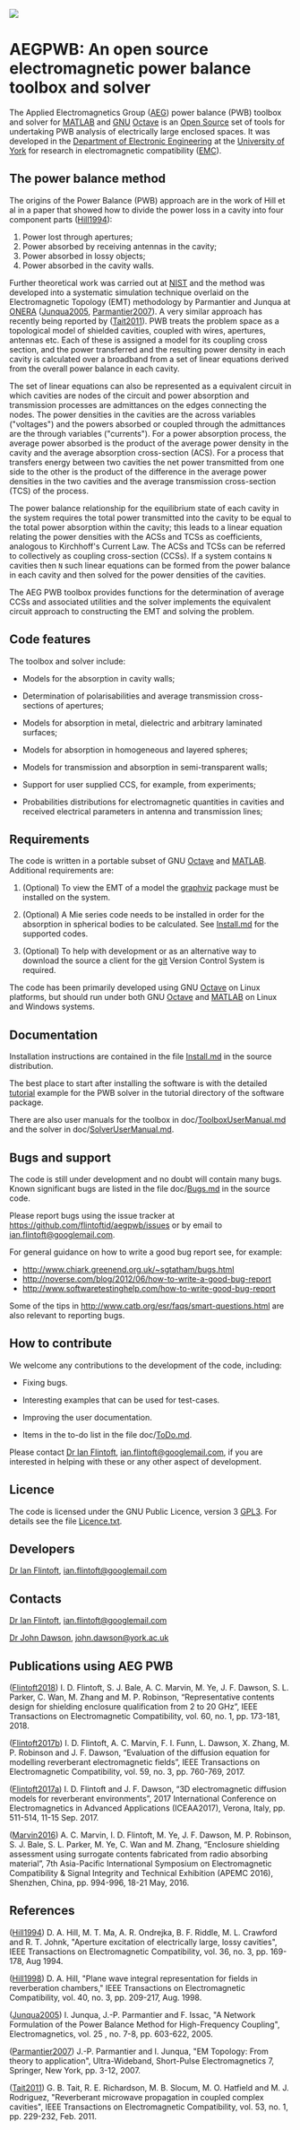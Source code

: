 ![](https://github.com/flintoftid/aegpwb/blob/master/doc/aegpwb.jpg)

# AEGPWB: An open source electromagnetic power balance toolbox and solver

The Applied Electromagnetics Group ([AEG][]) power balance (PWB) toolbox and 
solver for [MATLAB][] and [GNU][] [Octave][] is an [Open Source][] set of tools for 
undertaking PWB analysis of electrically large enclosed spaces. It was 
developed in the [Department of Electronic Engineering][] at the [University of York][] for 
research in electromagnetic compatibility ([EMC][]).

## The power balance method

The origins of the Power Balance (PWB) approach are in the work of Hill et al in 
a paper that showed how to divide the power loss in a cavity into four component 
parts ([Hill1994][]): 

1. Power lost through apertures; 
2. Power absorbed by receiving antennas in the cavity; 
3. Power absorbed in lossy objects;
4. Power absorbed in the cavity walls.

Further theoretical work was carried out at [NIST][] and the method was 
developed into a systematic simulation technique overlaid on the Electromagnetic 
Topology (EMT) methodology by Parmantier and Junqua at [ONERA][] ([Junqua2005][], 
[Parmantier2007][]). A very similar approach has recently being reported by 
([Tait2011][]). PWB treats the problem space as a topological model of shielded 
cavities, coupled with wires, apertures, antennas etc. Each of these is assigned 
a model for its coupling cross section, and the power transferred and the 
resulting power density in each cavity is calculated over a broadband from a set 
of linear equations derived from the overall power balance in each cavity. 

The set of linear equations can also be represented as a equivalent circuit in 
which cavities are nodes of the circuit and power absorption and transmission 
processes are admittances on the edges connecting the nodes. The power densities 
in the cavities are the across variables ("voltages") and the powers absorbed or 
coupled through the admittances are the through variables ("currents"). For a 
power absorption process, the average power absorbed is the product of the 
average power density in the cavity and the average absorption cross-section 
(ACS). For a process that transfers energy between two cavities the net power 
transmitted from one side to the other is the product of the difference in the 
average power densities in the two cavities and the average transmission 
cross-section (TCS) of the process.

The power balance relationship for the equilibrium state of each cavity in the 
system requires the total power transmitted into the cavity to be equal to the 
total power absorption within the cavity; this leads to a linear equation 
relating the power densities with the ACSs and TCSs as coefficients, analogous 
to Kirchhoff's Current Law. The ACSs and TCSs can be referred to collectively as 
coupling cross-section (CCSs). If a system contains `N` cavities then `N` such 
linear equations can be formed from the power balance in each cavity and then 
solved for the power densities of the cavities. 

The AEG PWB toolbox provides functions for the determination of average CCSs and 
associated utilities and the solver implements the equivalent circuit approach 
to constructing the EMT and solving the problem. 

## Code features

The toolbox and solver include:

* Models for the absorption in cavity walls;

* Determination of polarisabilities and average transmission cross-sections of apertures;

* Models for absorption in metal, dielectric and arbitrary laminated surfaces;

* Models for absorption in homogeneous and layered spheres;

* Models for transmission and absorption in semi-transparent walls;

* Support for user supplied CCS, for example, from experiments;

* Probabilities distributions for electromagnetic quantities in cavities and 
  received electrical parameters in antenna and transmission lines;

## Requirements

The code is written in a portable subset of GNU [Octave][] and [MATLAB][]. 
Additional requirements are:

1. (Optional) To view the EMT of a model the [graphviz][] package must be
   installed on the system.

2. (Optional) A Mie series code needs to be installed in order for the absorption
   in spherical bodies to be calculated. See [Install.md][] for the supported codes.

3. (Optional) To help with development or as an alternative way to download the 
   source a client for the [git][] Version Control System is required.

The code has been primarily developed using GNU [Octave][] on Linux platforms, 
but should run under both GNU [Octave][] and [MATLAB][] on Linux and Windows 
systems.

## Documentation

Installation instructions are contained in the file [Install.md][] in the source 
distribution.

The best place to start after installing the software is with the detailed 
[tutorial][] example for the PWB solver in the tutorial directory of the 
software package.

There are also user manuals for the toolbox in doc/[ToolboxUserManual.md][] and 
the solver in doc/[SolverUserManual.md][].

## Bugs and support

The code is still under development and no doubt will contain many bugs. Known 
significant bugs are listed in the file doc/[Bugs.md][]  in the source code. 

Please report bugs using the issue tracker at 
<https://github.com/flintoftid/aegpwb/issues> or by email to 
<ian.flintoft@googlemail.com>.

For general guidance on how to write a good bug report see, for example:

* <http://www.chiark.greenend.org.uk/~sgtatham/bugs.html>
* <http://noverse.com/blog/2012/06/how-to-write-a-good-bug-report>
* <http://www.softwaretestinghelp.com/how-to-write-good-bug-report>

Some of the tips in <http://www.catb.org/esr/faqs/smart-questions.html> are also 
relevant to reporting bugs.

## How to contribute

We welcome any contributions to the development of the code, including:

* Fixing bugs.

* Interesting examples that can be used for test-cases.

* Improving the user documentation.

* Items in the to-do list in the file doc/[ToDo.md][].

Please contact [Dr Ian Flintoft], <ian.flintoft@googlemail.com>, if you are 
interested in helping with these or any other aspect of development.

## Licence

The code is licensed under the GNU Public Licence, version 3 [GPL3][]. For 
details see the file [Licence.txt][].

## Developers

[Dr Ian Flintoft][], <ian.flintoft@googlemail.com>

## Contacts

[Dr Ian Flintoft][], <ian.flintoft@googlemail.com>

[Dr John Dawson][], <john.dawson@york.ac.uk>

## Publications using AEG PWB

[Flintoft2018]: http://dx.doi.org/10.1109/TEMC.2017.2702595

([Flintoft2018]) I. D. Flintoft, S. J. Bale, A. C. Marvin, M. Ye, J. F. Dawson, 
S. L. Parker, C. Wan, M. Zhang and M. P. Robinson, “Representative contents 
design for shielding enclosure qualification from 2 to 20 GHz”, IEEE 
Transactions on Electromagnetic Compatibility, vol. 60, no. 1, pp. 173-181, 2018.

[Flintoft2017b]: http://dx.doi.org/10.1109/TEMC.2016.2623356

([Flintoft2017b]) I. D. Flintoft, A. C. Marvin, F. I. Funn, L. Dawson, X. Zhang, 
M. P. Robinson and J. F. Dawson, “Evaluation of the diffusion equation for 
modelling reverberant electromagnetic fields”, IEEE Transactions on Electromagnetic 
Compatibility, vol. 59, no. 3, pp. 760-769, 2017.

[Flintoft2017a]: http://dx.doi.org/10.1109/ICEAA.2017.8065293

([Flintoft2017a])	I. D. Flintoft and J. F. Dawson, “3D electromagnetic diffusion 
models for reverberant environments”, 2017 International Conference on Electromagnetics 
in Advanced Applications (ICEAA2017), Verona, Italy, pp. 511-514, 11-15 Sep. 2017.

[Marvin2016]: http://dx.doi.org/10.1109/APEMC.2016.7522926

([Marvin2016])	A. C. Marvin, I. D. Flintoft, M. Ye, J. F. Dawson, M. P. Robinson, 
S. J. Bale, S. L. Parker, M. Ye, C. Wan and M. Zhang, “Enclosure shielding assessment 
using surrogate contents fabricated from radio absorbing material”, 7th Asia-Pacific 
International Symposium on Electromagnetic Compatibility & Signal Integrity and 
Technical Exhibition (APEMC 2016), Shenzhen, China, pp. 994-996, 18-21 May, 2016.

## References

[Hill1994]: http://ieeexplore.ieee.org/xpl/articleDetails.jsp?tp=&arnumber=305461

([Hill1994]) D. A. Hill, M. T. Ma, A. R. Ondrejka, B. F. Riddle, M. L. Crawford 
and R. T. Johnk, "Aperture excitation of electrically large, lossy cavities", 
IEEE Transactions on Electromagnetic Compatibility, vol. 36, no. 3, pp. 169-178, 
Aug 1994.

[Hill1998]: http://ieeexplore.ieee.org/xpl/articleDetails.jsp?tp=&arnumber=709418

([Hill1998]) D. A. Hill, "Plane wave integral representation for fields in 
reverberation chambers," IEEE Transactions on Electromagnetic Compatibility, 
vol. 40, no. 3, pp. 209-217, Aug. 1998.

[Junqua2005]: http://www.tandfonline.com/doi/abs/10.1080/02726340500214845

([Junqua2005]) I. Junqua, J.-P. Parmantier and F. Issac,
"A Network Formulation of the Power Balance Method for High-Frequency Coupling",
Electromagnetics, vol. 25 , no. 7-8, pp. 603-622, 2005.

[Parmantier2007]: http://link.springer.com/chapter/10.1007/978-0-387-37731-5_1

([Parmantier2007]) J.-P. Parmantier and I. Junqua, "EM Topology: From theory to 
application", Ultra-Wideband, Short-Pulse Electromagnetics 7, Springer, New 
York, pp. 3-12, 2007.
    
[Tait2011]: http://ieeexplore.ieee.org/xpl/login.jsp?tp=&arnumber=5491150

([Tait2011]) G. B. Tait, R. E. Richardson, M. B. Slocum, M. O. Hatfield and 
M. J. Rodriguez, "Reverberant microwave propagation in coupled complex cavities", 
IEEE Transactions on Electromagnetic Compatibility, vol. 53, no. 1, pp. 229-232, 
Feb. 2011.


[University of York]: http://www.york.ac.uk
[Department of Electronic Engineering]: https://www.york.ac.uk/electronic-engineering
[AEG]: https://www.york.ac.uk/electronic-engineering/research/communication-technologies/applied-electromagnetics-devices
[Dr Ian Flintoft]: https://flintoftid.github.io
[Dr John Dawson]: https://www.york.ac.uk/electronic-engineering/staff/john_dawson
[Open Source]: http://opensource.org
[GPL3]: http://www.gnu.org/copyleft/gpl.html
[NIST]: http://www.nist.gov
[ONERA]: http://www.onera.fr/en
[GNU]: https://www.gnu.org/home.en.html
[EMC]: https://www.york.ac.uk/electronic-engineering/research/communication-technologies/applied-electromagnetics-devices/emc-shielding/
[Install.md]: https://github.com/flintoftid/aegpwb/tree/master/Install.md
[tutorial]:  https://github.com/flintoftid/aegpwb/tree/master/tutorial/Tutorial.md
[ToolboxUserManual.md]: https://github.com/flintoftid/aegpwb/tree/master/doc/ToolboxUserManual.md
[SolverUserManual.md]: https://github.com/flintoftid/aegpwb/tree/master/doc/SolverUserManual.md
[Bugs.md]:  https://github.com/flintoftid/aegpwb/tree/master/doc/Bugs.md
[ToDo.md]:  https://github.com/flintoftid/aegpwb/tree/master/doc/ToDo.md
[Licence.txt]:  https://github.com/flintoftid/aegpwb/tree/master/Licence.txt
[graphviz]: http://www.graphviz.org
[Octave]: http://www.gnu.org/software/octave
[MATLAB]: http://www.mathworks.co.uk/products/matlab
[git]: https://git-scm.com
